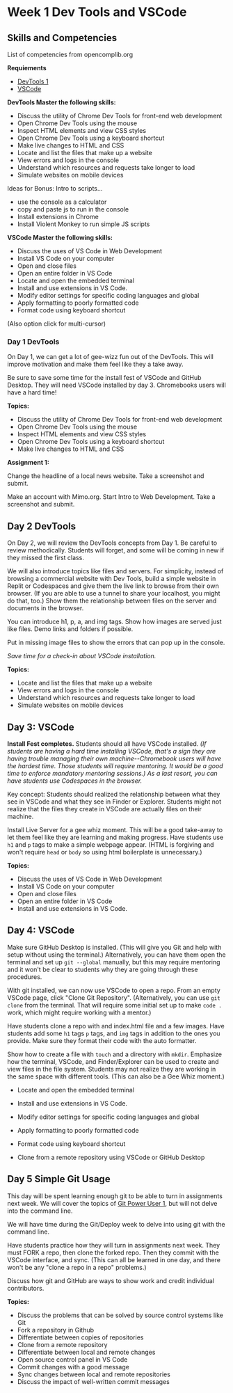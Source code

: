 # Week 1 Dev Tools and VSCode

## Skills and Competencies

List of competencies from opencomplib.org

**Requiements** 

* [DevTools 1](https://lib.opencomplib.org/software-development/tools/chrome1.html)
* [VSCode](https://lib.opencomplib.org/software-development/tools/vscode.html)

**DevTools Master the following skills:**

* Discuss the utility of Chrome Dev Tools for front-end web development
* Open Chrome Dev Tools using the mouse
* Inspect HTML elements and view CSS styles
* Open Chrome Dev Tools using a keyboard shortcut
* Make live changes to HTML and CSS
* Locate and list the files that make up a website
* View errors and logs in the console
* Understand which resources and requests take longer to load
* Simulate websites on mobile devices

Ideas for Bonus: Intro to scripts...

* use the console as a calculator
* copy and paste js to run in the console
* Install extensions in Chrome
* Install Violent Monkey to run simple JS scripts

**VSCode Master the following skills:**

* Discuss the uses of VS Code in Web Development
* Install VS Code on your computer
* Open and close files
* Open an entire folder in VS Code
* Locate and open the embedded terminal
* Install and use extensions in VS Code.
* Modify editor settings for specific coding languages and global
* Apply formatting to poorly formatted code
* Format code using keyboard shortcut

(Also option click for multi-cursor)

### Day 1 DevTools

On Day 1, we can get a lot of gee-wizz fun out of the DevTools. This will improve motivation and make them feel like they a take away.

Be sure to save some time for the install fest of VSCode and GitHub Desktop. They will need VSCode installed by day 3. Chromebooks users will have a hard time!

**Topics:**

* Discuss the utility of Chrome Dev Tools for front-end web development
* Open Chrome Dev Tools using the mouse
* Inspect HTML elements and view CSS styles
* Open Chrome Dev Tools using a keyboard shortcut
* Make live changes to HTML and CSS

**Assignment 1:**

Change the headline of a local news website. Take a screenshot and submit.

Make an account with Mimo.org. Start Intro to Web Development. Take a screenshot and submit.

## Day 2 DevTools

On Day 2, we will review the DevTools concepts from Day 1. Be careful to review methodically. Students will forget, and some will be coming in new if they missed the first class.

We will also introduce topics like files and servers. For simplicity, instead of browsing a commercial website with Dev Tools, build a simple website in Replit or Codespaces and give them the live link to browse from their own browser. (If you are able to use a tunnel to share your localhost, you might do that, too.) Show them the relationship between files on the server and documents in the browser.

You can introduce h1, p, a, and img tags. Show how images are served just like files. Demo links and folders if possible.

Put in missing image files to show the errors that can pop up in the console.

*Save time for a check-in about VSCode installation.*

**Topics:**

* Locate and list the files that make up a website
* View errors and logs in the console
* Understand which resources and requests take longer to load
* Simulate websites on mobile devices

## Day 3: VSCode

**Install Fest completes.** Students should all have VSCode installed. *(If students are having a hard time installing VSCode, that's a sign they are having trouble managing their own machine--Chromebook users will have the hardest time. Those students will require mentoring. It would be a good time to enforce mandatory mentoring sessions.) As a last resort, you can have students use Codespaces in the browser.*

Key concept: Students should realized the relationship between what they see in VSCode and what they see in Finder or Explorer. Students might not realize that the files they create in VSCode are actually files on their machine.

Install Live Server for a gee whiz moment. This will be a good take-away to let them feel like they are learning and making progress. Have students use `h1` and `p` tags to make a simple webpage appear. (HTML is forgiving and won't require `head` or `body` so using html boilerplate is unnecessary.)

**Topics:**

* Discuss the uses of VS Code in Web Development
* Install VS Code on your computer
* Open and close files
* Open an entire folder in VS Code
* Install and use extensions in VS Code.

## Day 4: VSCode

Make sure GitHub Desktop is installed. (This will give you Git and help with setup without using the terminal.) Alternatively, you can have them open the terminal and set up `git --global` manually, but this may require mentoring and it won't be clear to students why they are going through these procedures.

With git installed, we can now use VSCode to open a repo. From an empty VSCode page, click "Clone Git Repository". (Alternatively, you can use `git clone` from the terminal. That will require some initial set up to make `code .` work, which might require working with a mentor.)

Have students clone a repo with and index.html file and a few images. Have students add some `h1` tags `p` tags, and `img` tags in addition to the ones you provide. Make sure they format their code with the auto formatter.

Show how to create a file with `touch` and a directory with `mkdir`. Emphasize how the terminal, VSCode, and Finder/Explorer can be used to create and view files in the file system. Students may not realize they are working in the same space with different tools. (This can also be a Gee Whiz moment.)

* Locate and open the embedded terminal
* Install and use extensions in VS Code.
* Modify editor settings for specific coding languages and global
* Apply formatting to poorly formatted code
* Format code using keyboard shortcut

* Clone from a remote repository using VSCode or GitHub Desktop

## Day 5 Simple Git Usage

This day will be spent learning enough git to be able to turn in assignments next week. We will cover the topics of [Git Power User 1](https://lib.opencomplib.org/software-development/tools/git1.html), but will not delve into the command line.

We will have time during the Git/Deploy week to delve into using git with the command line.

Have students practice how they will turn in assignments next week. They must FORK a repo, then clone the forked repo. Then they commit with the VSCode interface, and sync. (This can all be learned in one day, and there won't be any "clone a repo in a repo" problems.)

Discuss how git and GitHub are ways to show work and credit individual contributors.

**Topics:**

* Discuss the problems that can be solved by source control systems like Git
* Fork a repository in Github
* Differentiate between copies of repositories
* Clone from a remote repository
* Differentiate between local and remote changes
* Open source control panel in VS Code
* Commit changes with a good message
* Sync changes between local and remote repositories
* Discuss the impact of well-written commit messages
